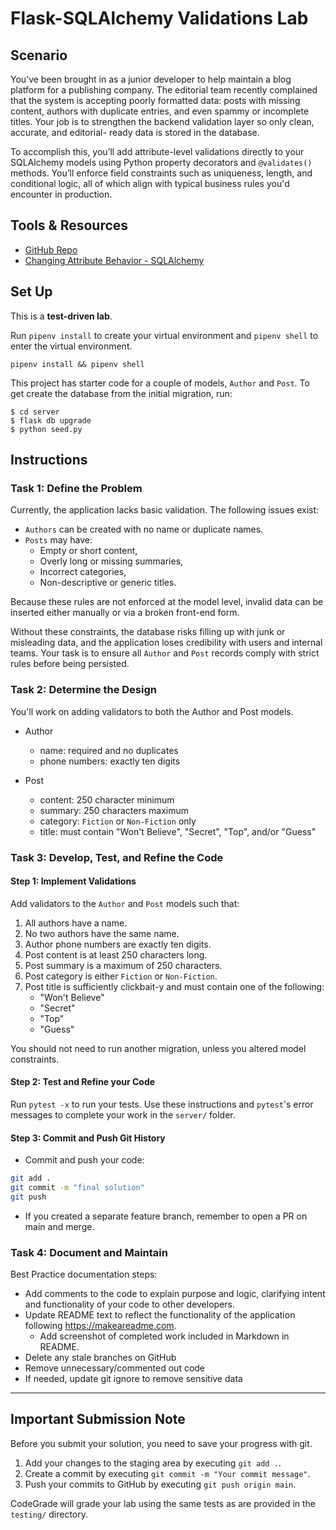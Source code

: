 # Flask-SQLAlchemy Validations Lab

## Scenario

You’ve been brought in as a junior developer to help maintain a blog platform 
for a publishing company. The editorial team recently complained that the system 
is accepting poorly formatted data: posts with missing content, authors with 
duplicate entries, and even spammy or incomplete titles. Your job is to 
strengthen the backend validation layer so only clean, accurate, and editorial-
ready data is stored in the database.

To accomplish this, you’ll add attribute-level validations directly to your 
SQLAlchemy models using Python property decorators and `@validates()` methods. 
You’ll enforce field constraints such as uniqueness, length, and conditional logic,
all of which align with typical business rules you'd encounter in production.

## Tools & Resources

- [GitHub Repo](https://github.com/learn-co-curriculum/flask-sqlalchemy-validations-lab)
- [Changing Attribute Behavior - SQLAlchemy](https://docs.sqlalchemy.org/en/14/orm/mapped_attributes.html#simple-validators)

## Set Up

This is a **test-driven lab**.

Run `pipenv install` to create your virtual environment and `pipenv shell` to
enter the virtual environment.

```console
pipenv install && pipenv shell
```

This project has starter code for a couple of models, `Author` and `Post`. To
get create the database from the initial migration, run:

```console
$ cd server
$ flask db upgrade
$ python seed.py
```

## Instructions

### Task 1: Define the Problem

Currently, the application lacks basic validation. The following issues exist:

* `Authors` can be created with no name or duplicate names.
* `Posts` may have:
  * Empty or short content,
  * Overly long or missing summaries,
  * Incorrect categories,
  * Non-descriptive or generic titles.

Because these rules are not enforced at the model level, invalid data can be inserted 
either manually or via a broken front-end form.

Without these constraints, the database risks filling up with junk or misleading data, 
and the application loses credibility with users and internal teams. Your task is to 
ensure all `Author` and `Post` records comply with strict rules before being persisted.

### Task 2: Determine the Design

You'll work on adding validators to both the Author and Post models.

* Author
  * name: required and no duplicates
  * phone numbers: exactly ten digits

* Post 
  * content: 250 character minimum
  * summary: 250 characters maximum
  * category: `Fiction` or `Non-Fiction` only
  * title: must contain "Won't Believe", "Secret", "Top", and/or "Guess"

### Task 3: Develop, Test, and Refine the Code

#### Step 1: Implement Validations

Add validators to the `Author` and `Post` models such that:

1. All authors have a name.
2. No two authors have the same name.
3. Author phone numbers are exactly ten digits.
4. Post content is at least 250 characters long.
5. Post summary is a maximum of 250 characters.
6. Post category is either `Fiction` or `Non-Fiction`.
7. Post title is sufficiently clickbait-y and must contain one of the following:
   - "Won't Believe"
   - "Secret"
   - "Top"
   - "Guess"

You should not need to run another migration, unless you altered model
constraints.

#### Step 2: Test and Refine your Code

Run `pytest -x` to run your tests. Use these instructions and `pytest`'s error
messages to complete your work in the `server/` folder.

#### Step 3: Commit and Push Git History

* Commit and push your code:

```bash
git add .
git commit -m "final solution"
git push
```

* If you created a separate feature branch, remember to open a PR on main and merge.

### Task 4: Document and Maintain

Best Practice documentation steps:
* Add comments to the code to explain purpose and logic, clarifying intent and functionality of your code to other developers.
* Update README text to reflect the functionality of the application following https://makeareadme.com. 
  * Add screenshot of completed work included in Markdown in README.
* Delete any stale branches on GitHub
* Remove unnecessary/commented out code
* If needed, update git ignore to remove sensitive data

---

## Important Submission Note

Before you submit your solution, you need to save your progress with git.

1. Add your changes to the staging area by executing `git add .`.
2. Create a commit by executing `git commit -m "Your commit message"`.
3. Push your commits to GitHub by executing `git push origin main`.

CodeGrade will grade your lab using the same tests as are provided in the `testing/` directory.